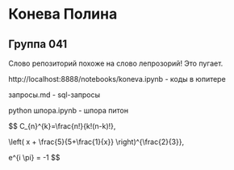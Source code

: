 #  Конева Полина
## Группа 041
Слово репозиторий похоже на слово лепрозорий! Это пугает. 

http://localhost:8888/notebooks/koneva.ipynb   -   коды в юпитере

запросы.md - sql-запросы

python шпора.ipynb - шпора питон


$$ С_{n}^{k}=\frac{n!}{k!(n-k)!},  

\left( x + \frac{5}{5+\frac{1}{x}} \right)^{\frac{2}{3}},

e^{i \pi} = -1 $$
